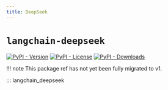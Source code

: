 ```yaml
---
title: DeepSeek
---
```


# `langchain-deepseek`

[![PyPI - Version](https://img.shields.io/pypi/v/langchain-deepseek?label=%20)](https://pypi.org/project/langchain-deepseek/#history)
[![PyPI - License](https://img.shields.io/pypi/l/langchain-deepseek)](https://opensource.org/licenses/MIT)
[![PyPI - Downloads](https://img.shields.io/pepy/dt/langchain-deepseek)](https://pypistats.org/packages/langchain-deepseek)

!!! note
    This package ref has not yet been fully migrated to v1.

::: langchain_deepseek
